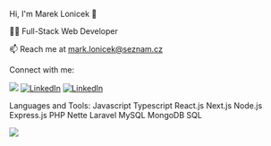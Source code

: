 Hi, I'm Marek Lonicek 👋


👨‍💻 Full-Stack Web Developer

📫 Reach me at mark.lonicek@seznam.cz

Connect with me:

[![](https://i.sstatic.net/gVE0j.png)](https://www.linkedin.com/in/marek-lon%C3%AD%C4%8Dek-177474341)
[![LinkedIn](https://i.sstatic.net/gVE0j.png)](https://www.linkedin.com/in/marek-loníček-177474341)
[![LinkedIn](https://img.shields.io/badge/LinkedIn-Profile-0077B5?logo=linkedin&logoColor=white)](https://www.linkedin.com/in/marek-loníček-177474341)

Languages and Tools:
Javascript Typescript React.js Next.js Node.js Express.js PHP Nette Laravel MySQL MongoDB SQL 

![](https://komarev.com/ghpvc/?username=your-github-username)
